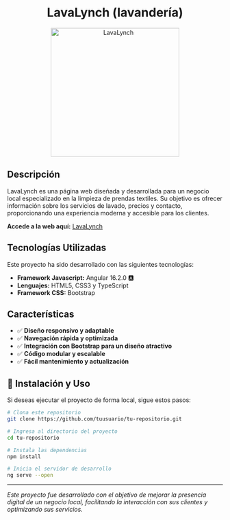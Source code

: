 <div align="center">
  <h1>LavaLynch (lavandería)</h1>
  <img src="https://github.com/Guido-Romano/lavalynch-rework/blob/main/src/assets/logo.svg" alt="LavaLynch" width="300">
</div>

##  Descripción

LavaLynch es una página web diseñada y desarrollada para un negocio local especializado en la limpieza de prendas textiles. Su objetivo es ofrecer información sobre los servicios de lavado, precios y contacto, proporcionando una experiencia moderna y accesible para los clientes.

**Accede a la web aquí:** [LavaLynch](https://lavalynch.pages.dev/)

##  Tecnologías Utilizadas

Este proyecto ha sido desarrollado con las siguientes tecnologías:

- **Framework Javascript:** Angular 16.2.0 🅰️
- **Lenguajes:** HTML5, CSS3 y TypeScript 
- **Framework CSS:** Bootstrap 

## Características

- ✅ **Diseño responsivo y adaptable**  
- ✅ **Navegación rápida y optimizada**  
- ✅ **Integración con Bootstrap para un diseño atractivo**  
- ✅ **Código modular y escalable**  
- ✅ **Fácil mantenimiento y actualización**   

## 📂 Instalación y Uso

Si deseas ejecutar el proyecto de forma local, sigue estos pasos:

```bash
# Clona este repositorio
git clone https://github.com/tuusuario/tu-repositorio.git

# Ingresa al directorio del proyecto
cd tu-repositorio

# Instala las dependencias
npm install

# Inicia el servidor de desarrollo
ng serve --open
```

---
 *Este proyecto fue desarrollado con el objetivo de mejorar la presencia digital de un negocio local, facilitando la interacción con sus clientes y optimizando sus servicios.*
